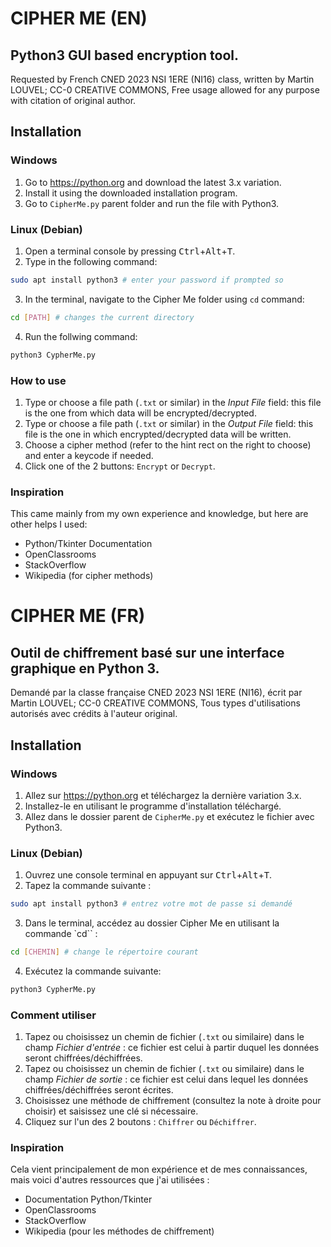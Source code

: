 CIPHER ME (EN)
==============

Python3 GUI based encryption tool.
----------------------------------

Requested by French CNED 2023 NSI 1ERE (NI16) class, written by Martin LOUVEL; CC-0 CREATIVE COMMONS, Free usage allowed for any purpose with citation of original author.

Installation
------------

### Windows

1. Go to https://python.org and download the latest 3.x variation.
2. Install it using the downloaded installation program.
3. Go to `CipherMe.py` parent folder and run the file with Python3.

### Linux (Debian)

1. Open a terminal console by pressing <kbd>Ctrl</kbd>+<kbd>Alt</kbd>+<kbd>T</kbd>.
2. Type in the following command:
```bash
sudo apt install python3 # enter your password if prompted so
```
3. In the terminal, navigate to the Cipher Me folder using `cd` command:
```bash
cd [PATH] # changes the current directory
```
4. Run the follwing command:
```bash
python3 CypherMe.py
```

### How to use

1. Type or choose a file path (`.txt` or similar) in the _Input File_ field: this file is the one from which data will be encrypted/decrypted.
2. Type or choose a file path (`.txt` or similar) in the _Output File_ field: this file is the one in which encrypted/decrypted data will be written.
3. Choose a cipher method (refer to the hint rect on the right to choose) and enter a keycode if needed.
4. Click one of the 2 buttons: `Encrypt` or `Decrypt`.

### Inspiration

This came mainly from my own experience and knowledge, but here are other helps I used:

* Python/Tkinter Documentation
* OpenClassrooms
* StackOverflow
* Wikipedia (for cipher methods)

CIPHER ME (FR)
===============

Outil de chiffrement basé sur une interface graphique en Python 3.
------------------------------------------------------------------

Demandé par la classe française CNED 2023 NSI 1ERE (NI16), écrit par Martin LOUVEL; CC-0 CREATIVE COMMONS, Tous types d'utilisations autorisés avec crédits à l'auteur original.

Installation
------------

### Windows

1. Allez sur https://python.org et téléchargez la dernière variation 3.x.
2. Installez-le en utilisant le programme d'installation téléchargé.
3. Allez dans le dossier parent de `CipherMe.py` et exécutez le fichier avec Python3.

### Linux (Debian)

1. Ouvrez une console terminal en appuyant sur <kbd>Ctrl</kbd>+<kbd>Alt</kbd>+<kbd>T</kbd>.
2. Tapez la commande suivante :
```bash
sudo apt install python3 # entrez votre mot de passe si demandé
```
3. Dans le terminal, accédez au dossier Cipher Me en utilisant la commande `cd`` :
```bash
cd [CHEMIN] # change le répertoire courant
```
4. Exécutez la commande suivante:
```bash
python3 CypherMe.py
```
### Comment utiliser

1. Tapez ou choisissez un chemin de fichier (`.txt` ou similaire) dans le champ _Fichier d'entrée_ : ce fichier est celui à partir duquel les données seront chiffrées/déchiffrées.
2. Tapez ou choisissez un chemin de fichier (`.txt` ou similaire) dans le champ _Fichier de sortie_ : ce fichier est celui dans lequel les données chiffrées/déchiffrées seront écrites.
3. Choisissez une méthode de chiffrement (consultez la note à droite pour choisir) et saisissez une clé si nécessaire.
4. Cliquez sur l'un des 2 boutons : `Chiffrer` ou `Déchiffrer`.

### Inspiration

Cela vient principalement de mon expérience et de mes connaissances, mais voici d'autres ressources que j'ai utilisées :

* Documentation Python/Tkinter
* OpenClassrooms
* StackOverflow
* Wikipedia (pour les méthodes de chiffrement)
